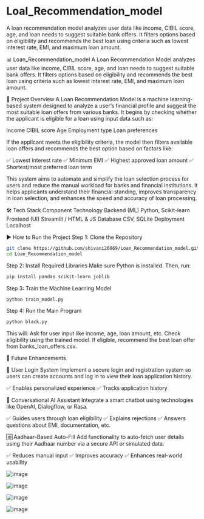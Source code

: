 # Loal_Recommendation_model
A loan recommendation model analyzes user data like income, CIBIL score, age, and loan needs to suggest suitable bank offers. It filters options based on eligibility and recommends the best loan using criteria such as lowest interest rate, EMI, and maximum loan amount.

📊 Loan_Recommendation_model
A Loan Recommendation Model analyzes user data like income, CIBIL score, age, and loan needs to suggest suitable bank offers. It filters options based on eligibility and recommends the best loan using criteria such as lowest interest rate, EMI, and maximum loan amount.

💼 Project Overview
A Loan Recommendation Model is a machine learning-based system designed to analyze a user’s financial profile and suggest the most suitable loan offers from various banks. It begins by checking whether the applicant is eligible for a loan using input data such as:

Income
CIBIL score
Age
Employment type
Loan preferences

If the applicant meets the eligibility criteria, the model then filters available loan offers and recommends the best option based on factors like:

✅ Lowest interest rate
✅ Minimum EMI
✅ Highest approved loan amount
✅ Shortest/most preferred loan term

This system aims to automate and simplify the loan selection process for users and reduce the manual workload for banks and financial institutions. It helps applicants understand their financial standing, improves transparency in loan selection, and enhances the speed and accuracy of loan processing.

🛠️ Tech Stack
Component	Technology
Backend (ML)	Python, Scikit-learn
Frontend (UI)	Streamlit / HTML & JS
Database	CSV, SQLite
Deployment	Localhost

▶️ How to Run the Project
Step 1: Clone the Repository
```bash
git clone https://github.com/shivani26069/Loan_Recommendation_model.git
cd Loan_Recommendation_model
```
Step 2: Install Required Libraries
Make sure Python is installed. Then, run:

```bash
pip install pandas scikit-learn joblib
```
Step 3: Train the Machine Learning Model
```bash
python train_model.py
```
Step 4: Run the Main Program
```bash
python black.py
```
This will:
Ask for user input like income, age, loan amount, etc.
Check eligibility using the trained model.
If eligible, recommend the best loan offer from banks_loan_offers.csv.

🚀 Future Enhancements

🔐 User Login System
Implement a secure login and registration system so users can create accounts and log in to view their loan application history.

✅ Enables personalized experience
✅ Tracks application history

🤖 Conversational AI Assistant
Integrate a smart chatbot using technologies like OpenAI, Dialogflow, or Rasa.

✅ Guides users through loan eligibility
✅ Explains rejections
✅ Answers questions about EMI, documentation, etc.

🆔 Aadhaar-Based Auto-Fill
Add functionality to auto-fetch user details using their Aadhaar number via a secure API or simulated data.

✅ Reduces manual input
✅ Improves accuracy
✅ Enhances real-world usability

![image](https://github.com/user-attachments/assets/d1150058-5a9b-4eb5-a7cc-7e0b512b655b)

![image](https://github.com/user-attachments/assets/aabac33a-28fd-4bf4-9735-54e106c7ba93)

![image](https://github.com/user-attachments/assets/eb8bdbc2-b51f-4590-bbec-b4ab6c0516a0)

![image](https://github.com/user-attachments/assets/e751b631-5a09-4a3b-bcb8-66b0b8c347fd)



